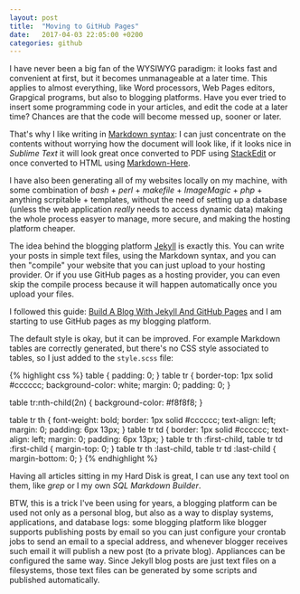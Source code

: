 ```yaml
---
layout: post
title:  "Moving to GitHub Pages"
date:   2017-04-03 22:05:00 +0200
categories: github
---
```

I have never been a big fan of the WYSIWYG paradigm: it looks fast and convenient at first,
but it becomes unmanageable at a later time. This applies to almost everything, like Word
processors, Web Pages editors, Grapgical programs, but also to blogging platforms. Have you
ever tried to insert some programming code in your articles, and edit the code at a later time?
Chances are that the code will become messed up, sooner or later.

That's why I like writing in [Markdown syntax](https://guides.github.com/pdfs/markdown-cheatsheet-online.pdf):
I can just concentrate on the contents without worrying how the document will look like, if it
looks nice in *Sublime Text* it will look great once converted to PDF using [StackEdit](http://stackedit.io)
or once converted to HTML using [Markdown-Here](http://markdown-here.com/).

I have also been generating all of my websites locally on my machine, with some combination
of *bash* + *perl* + *makefile* + *ImageMagic* + *php* + anything scrpitable + templates,
without the need of setting up a database (unless the web application *really* needs to access
dynamic data) making the whole process easyer to manage, more secure, and making the hosting
platform cheaper.

The idea behind the blogging platform [Jekyll](https://jekyllrb.com/) is exactly this.
You can write your posts in simple text files, using the Markdown syntax, and you can then
"compile" your website that you can just upload to your hosting provider. Or if you use GitHub pages
as a hosting provider, you can even skip the compile process because it will happen automatically
once you upload your files.

I followed this guide: [Build A Blog With Jekyll And GitHub Pages](https://www.smashingmagazine.com/2014/08/build-blog-jekyll-github-pages/)
and I am starting to use GitHub pages as my blogging platform.

The default style is okay, but it can be improved. For example Markdown tables are correctly generated, but there's no CSS
style associated to tables, so I just added to the `style.scss` file:

{% highlight css %}
table {
  padding: 0;
}
table tr {
  border-top: 1px solid #cccccc;
  background-color: white;
  margin: 0;
  padding: 0;
}

table tr:nth-child(2n) {
  background-color: #f8f8f8;
}

table tr th {
  font-weight: bold;
  border: 1px solid #cccccc;
  text-align: left;
  margin: 0;
  padding: 6px 13px;
}
table tr td {
  border: 1px solid #cccccc;
  text-align: left;
  margin: 0;
  padding: 6px 13px;
}
table tr th :first-child, table tr td :first-child {
  margin-top: 0;
}
table tr th :last-child, table tr td :last-child {
  margin-bottom: 0;
}
{% endhighlight %}

Having all articles sitting in my Hard Disk is great, I can use any text tool on them, like *grep* or I my own *SQL Markdown Builder*.

BTW, this is a trick I've been using for years, a blogging platform can be used not only as a personal blog, but also as a way to
display systems, applications, and database logs: some blogging platform like blogger supports publishing posts by email so you can
just configure your crontab jobs to send an email to a special address, and whenever blogger receives such email it will publish a new post
(to a private blog). Appliances can be configured the same way. Since Jekyll blog posts are just text files on a filesystems,
those text files can be generated by some scripts and published automatically.